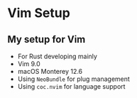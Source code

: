 # Vim Setup
 ## My setup for Vim 
 - For Rust developing mainly
 - Vim 9.0
 - macOS Monterey 12.6
 - Using `NeoBundle` for plug management
 - Using `coc.nvim` for language support

